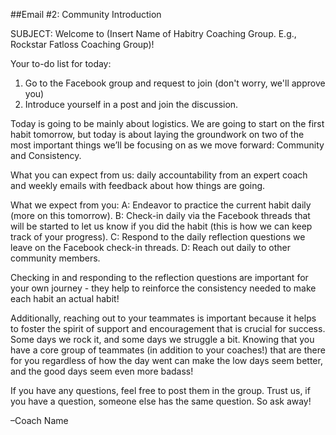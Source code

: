 ##Email #2: Community Introduction

SUBJECT: Welcome to (Insert Name of Habitry Coaching Group. E.g., Rockstar Fatloss Coaching Group)!

Your to-do list for today:
1. Go to the Facebook group and request to join (don't worry, we'll approve you)
2. Introduce yourself in a post and join the discussion.

Today is going to be mainly about logistics. We are going to start on the first habit tomorrow, but today is about laying the groundwork on two of the most important things we’ll be focusing on as we move forward: Community and Consistency.

What you can expect from us: daily accountability from an expert coach and weekly emails with feedback about how things are going.

What we expect from you:
A: Endeavor to practice the current habit daily (more on this tomorrow).
B: Check-in daily via the Facebook threads that will be started to let us know if you did the habit (this is how we can keep track of your progress).
C: Respond to the daily reflection questions we leave on the  Facebook check-in threads.
D: Reach out daily to other community members.

Checking in and responding to the reflection questions are important for your own journey - they help to reinforce the consistency needed to make each habit an actual habit! 

Additionally, reaching out to your teammates is important because it helps to foster the spirit of support and encouragement that is crucial for success. Some days we rock it, and some days we struggle a bit. Knowing that you have a core group of teammates (in addition to your coaches!) that are there for you regardless of how the day went can make the low days seem better, and the good days seem even more badass!
 
If you have any questions, feel free to post them in the group. Trust us, if you have a question, someone else has the same question. So ask away!

–Coach Name
